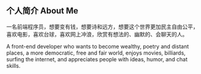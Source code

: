 ## 个人简介 About Me

<!--
**chenlei0608/chenlei0608** is a ✨ _special_ ✨ repository because its `README.md` (this file) appears on your GitHub profile.

Here are some ideas to get you started:

- 🔭 I’m currently working on ...
- 🌱 I’m currently learning ...
- 👯 I’m looking to collaborate on ...
- 🤔 I’m looking for help with ...
- 💬 Ask me about ...
- 📫 How to reach me: ...
- 😄 Pronouns: ...
- ⚡ Fun fact: ...
-->

一名前端程序员，想要变有钱，想要诗和远方，想要这个世界更加民主自由公平，喜欢电影，喜欢台球，喜欢网上冲浪，欣赏有想法的、幽默的、会聊天的人。

A front-end developer who wants to become wealthy, poetry and distant places, a more democratic, free and fair world, enjoys movies, billiards, surfing the internet, and appreciates people with ideas, humor, and chat skills.
